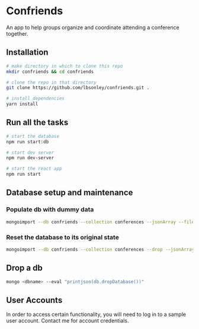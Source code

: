# Confriends

An app to help groups organize and coordinate attending a conference together.

## Installation

```sh
# make directory in which to clone this repo
mkdir confriends && cd confriends

# clone the repo in that directory
git clone https://github.com/lbsonley/confriends.git .

# install dependencies
yarn install

```

## Run all the tasks

```sh
# start the database
npm run start:db

# start dev server
npm run dev-server

# start the react app
npm run start
```

## Database setup and maintenance

### Populate db with dummy data

```sh
mongoimport --db confriends --collection conferences --jsonArray --file ./src/Data/conferenceslong.json
```

### Reset the database to its original state

```sh
mongoimport --db confriends --collection conferences --drop --jsonArray --file ./src/Data/conferenceslong.json
```

## Drop a db

```sh
mongo <dbname> --eval "printjson(db.dropDatabase())"
```

## User Accounts

In order to access certain functionality, you will need to log in to a sample user account. Contact me for account credentials.

